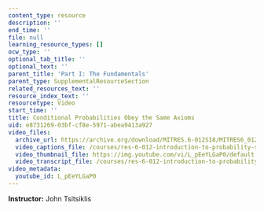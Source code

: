 ```yaml
---
content_type: resource
description: ''
end_time: ''
file: null
learning_resource_types: []
ocw_type: ''
optional_tab_title: ''
optional_text: ''
parent_title: 'Part I: The Fundamentals'
parent_type: SupplementalResourceSection
related_resources_text: ''
resource_index_text: ''
resourcetype: Video
start_time: ''
title: Conditional Probabilities Obey the Same Axioms
uid: e8731269-03bf-cf8e-5971-abea9413a927
video_files:
  archive_url: https://archive.org/download/MITRES.6-012S18/MITRES6_012S18_L02-04_300k.mp4
  video_captions_file: /courses/res-6-012-introduction-to-probability-spring-2018/c18e68aa0fc35f3e9036a9e8315f7d70_L_pEeYLGaP0.vtt
  video_thumbnail_file: https://img.youtube.com/vi/L_pEeYLGaP0/default.jpg
  video_transcript_file: /courses/res-6-012-introduction-to-probability-spring-2018/cb6f040d607cc297ff60c992ab5ce2a2_L_pEeYLGaP0.pdf
video_metadata:
  youtube_id: L_pEeYLGaP0
---
```


**Instructor:** John Tsitsiklis



